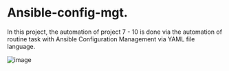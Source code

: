 # Ansible-config-mgt.

In this project, the automation of project 7 - 10 is done via the automation of routine task
 with Ansible Configuration Management via YAML file language.



![image](https://user-images.githubusercontent.com/50416701/121882143-0dce7a00-cd08-11eb-8a23-ed1280af51fc.png)
